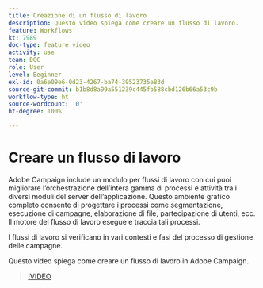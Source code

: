```yaml
---
title: Creazione di un flusso di lavoro
description: Questo video spiega come creare un flusso di lavoro.
feature: Workflows
kt: 7989
doc-type: feature video
activity: use
team: DOC
role: User
level: Beginner
exl-id: 0a6e09e6-0d23-4267-ba74-39523735e83d
source-git-commit: b1b8d8a99a551239c445fb588cbd126b66a53c9b
workflow-type: ht
source-wordcount: '0'
ht-degree: 100%

---
```


# Creare un flusso di lavoro

Adobe Campaign include un modulo per flussi di lavoro con cui puoi migliorare l’orchestrazione dell’intera gamma di processi e attività tra i diversi moduli del server dell’applicazione. Questo ambiente grafico completo consente di progettare i processi come segmentazione, esecuzione di campagne, elaborazione di file, partecipazione di utenti, ecc. Il motore del flusso di lavoro esegue e traccia tali processi.

I flussi di lavoro si verificano in vari contesti e fasi del processo di gestione delle campagne.

Questo video spiega come creare un flusso di lavoro in Adobe Campaign.

>[!VIDEO](https://video.tv.adobe.com/v/25559?quality=12&learn=on)
